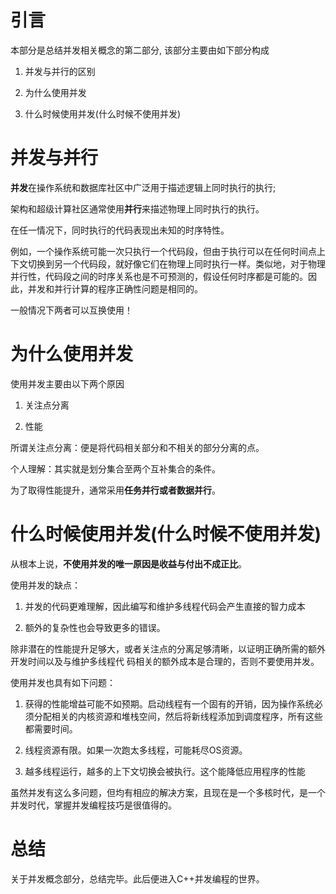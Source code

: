 
# 引言

本部分是总结并发相关概念的第二部分, 该部分主要由如下部分构成

1. 并发与并行的区别

2. 为什么使用并发

3. 什么时候使用并发(什么时候不使用并发)

# 并发与并行

**并发**在操作系统和数据库社区中广泛用于描述逻辑上同时执行的执行;

架构和超级计算社区通常使用**并行**来描述物理上同时执行的执行。

在任一情况下，同时执行的代码表现出未知的时序特性。

例如，一个操作系统可能一次只执行一个代码段，但由于执行可以在任何时间点上下文切换到另一个代码段，就好像它们在物理上同时执行一样。类似地，对于物理并行性，代码段之间的时序关系也是不可预测的，假设任何时序都是可能的。因此，并发和并行计算的程序正确性问题是相同的。

一般情况下两者可以互换使用！

# 为什么使用并发

使用并发主要由以下两个原因

1. 关注点分离

2. 性能

所谓关注点分离：便是将代码相关部分和不相关的部分分离的点。

个人理解：其实就是划分集合至两个互补集合的条件。

为了取得性能提升，通常采用**任务并行或者数据并行**。

# 什么时候使用并发(什么时候不使用并发)

从根本上说，**不使用并发的唯一原因是收益与付出不成正比**。 

使用并发的缺点：

1. 并发的代码更难理解，因此编写和维护多线程代码会产生直接的智力成本

2. 额外的复杂性也会导致更多的错误。

除非潜在的性能提升足够大，或者关注点的分离足够清晰，以证明正确所需的额外开发时间以及与维护多线程代
码相关的额外成本是合理的，否则不要使用并发。

使用并发也具有如下问题：

1. 获得的性能增益可能不如预期。启动线程有一个固有的开销，因为操作系统必须分配相关的内核资源和堆栈空间，然后将新线程添加到调度程序，所有这些都需要时间。

2. 线程资源有限。如果一次跑太多线程，可能耗尽OS资源。

3. 越多线程运行，越多的上下文切换会被执行。这个能降低应用程序的性能

虽然并发有这么多问题，但均有相应的解决方案，且现在是一个多核时代，是一个并发时代，掌握并发编程技巧是很值得的。

# 总结

关于并发概念部分，总结完毕。此后便进入C++并发编程的世界。
